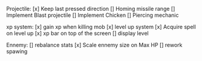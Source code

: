 Projectile:
    [x] Keep last pressed direction
    [] Homing missile range
    [] Implement Blast projectile
    [] Implement Chicken
    [] Piercing mechanic

xp system:
    [x] gain xp when killing mob
    [x] level up system
    [x] Acquire spell on level up
    [x] xp bar on top of the screen
    [] display level

Ennemy:
    [] rebalance stats
    [x] Scale ennemy size on Max HP
    [] rework spawing 

